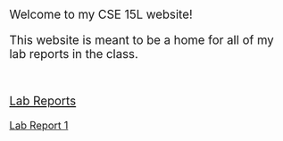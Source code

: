 
<p style="font-size:21px"> Welcome to my CSE 15L website!</p>

<p style="font-size:21px"> This website is meant to be a home for all of my lab reports in the class. </p>
<br>
<p style="font-size:21px"><u> Lab Reports</u></p>

<p style="font-size:18px"> <a href="https://prashasthk.github.io/cse15l-lab-reports/lab-report-1-week-2.html">Lab Report 1</a></p>

